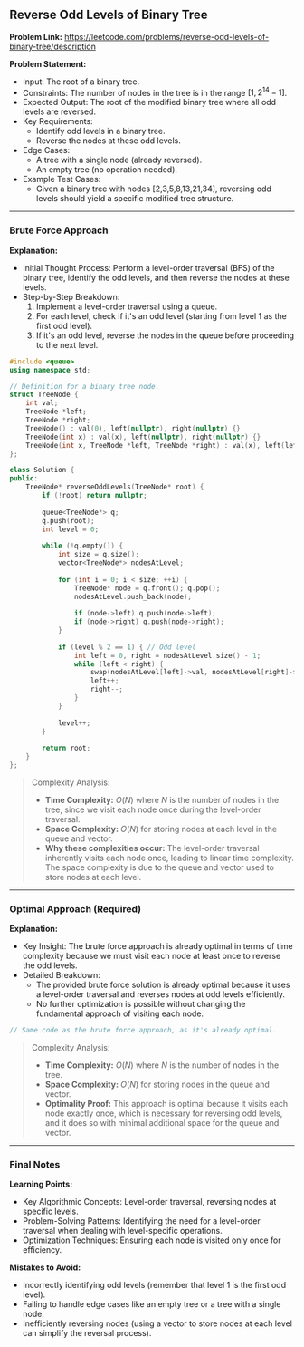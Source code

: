 ## Reverse Odd Levels of Binary Tree
**Problem Link:** https://leetcode.com/problems/reverse-odd-levels-of-binary-tree/description

**Problem Statement:**
- Input: The root of a binary tree.
- Constraints: The number of nodes in the tree is in the range $[1, 2^{14} - 1]$.
- Expected Output: The root of the modified binary tree where all odd levels are reversed.
- Key Requirements:
  - Identify odd levels in a binary tree.
  - Reverse the nodes at these odd levels.
- Edge Cases:
  - A tree with a single node (already reversed).
  - An empty tree (no operation needed).
- Example Test Cases:
  - Given a binary tree with nodes [2,3,5,8,13,21,34], reversing odd levels should yield a specific modified tree structure.

---

### Brute Force Approach
**Explanation:**
- Initial Thought Process: Perform a level-order traversal (BFS) of the binary tree, identify the odd levels, and then reverse the nodes at these levels.
- Step-by-Step Breakdown:
  1. Implement a level-order traversal using a queue.
  2. For each level, check if it's an odd level (starting from level 1 as the first odd level).
  3. If it's an odd level, reverse the nodes in the queue before proceeding to the next level.

```cpp
#include <queue>
using namespace std;

// Definition for a binary tree node.
struct TreeNode {
    int val;
    TreeNode *left;
    TreeNode *right;
    TreeNode() : val(0), left(nullptr), right(nullptr) {}
    TreeNode(int x) : val(x), left(nullptr), right(nullptr) {}
    TreeNode(int x, TreeNode *left, TreeNode *right) : val(x), left(left), right(right) {}
};

class Solution {
public:
    TreeNode* reverseOddLevels(TreeNode* root) {
        if (!root) return nullptr;
        
        queue<TreeNode*> q;
        q.push(root);
        int level = 0;
        
        while (!q.empty()) {
            int size = q.size();
            vector<TreeNode*> nodesAtLevel;
            
            for (int i = 0; i < size; ++i) {
                TreeNode* node = q.front(); q.pop();
                nodesAtLevel.push_back(node);
                
                if (node->left) q.push(node->left);
                if (node->right) q.push(node->right);
            }
            
            if (level % 2 == 1) { // Odd level
                int left = 0, right = nodesAtLevel.size() - 1;
                while (left < right) {
                    swap(nodesAtLevel[left]->val, nodesAtLevel[right]->val);
                    left++;
                    right--;
                }
            }
            
            level++;
        }
        
        return root;
    }
};
```

> Complexity Analysis:
> - **Time Complexity:** $O(N)$ where $N$ is the number of nodes in the tree, since we visit each node once during the level-order traversal.
> - **Space Complexity:** $O(N)$ for storing nodes at each level in the queue and vector.
> - **Why these complexities occur:** The level-order traversal inherently visits each node once, leading to linear time complexity. The space complexity is due to the queue and vector used to store nodes at each level.

---

### Optimal Approach (Required)
**Explanation:**
- Key Insight: The brute force approach is already optimal in terms of time complexity because we must visit each node at least once to reverse the odd levels.
- Detailed Breakdown:
  - The provided brute force solution is already optimal because it uses a level-order traversal and reverses nodes at odd levels efficiently.
  - No further optimization is possible without changing the fundamental approach of visiting each node.

```cpp
// Same code as the brute force approach, as it's already optimal.
```

> Complexity Analysis:
> - **Time Complexity:** $O(N)$ where $N$ is the number of nodes in the tree.
> - **Space Complexity:** $O(N)$ for storing nodes in the queue and vector.
> - **Optimality Proof:** This approach is optimal because it visits each node exactly once, which is necessary for reversing odd levels, and it does so with minimal additional space for the queue and vector.

---

### Final Notes

**Learning Points:**
- Key Algorithmic Concepts: Level-order traversal, reversing nodes at specific levels.
- Problem-Solving Patterns: Identifying the need for a level-order traversal when dealing with level-specific operations.
- Optimization Techniques: Ensuring each node is visited only once for efficiency.

**Mistakes to Avoid:**
- Incorrectly identifying odd levels (remember that level 1 is the first odd level).
- Failing to handle edge cases like an empty tree or a tree with a single node.
- Inefficiently reversing nodes (using a vector to store nodes at each level can simplify the reversal process).